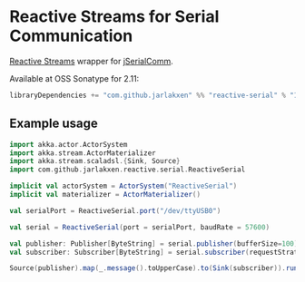# Reactive Streams for Serial Communication

[Reactive Streams](http://www.reactive-streams.org) wrapper for [jSerialComm](http://fazecast.github.io/jSerialComm/). 

Available at OSS Sonatype for 2.11:

````scala
libraryDependencies += "com.github.jarlakxen" %% "reactive-serial" % "1.0"
````

Example usage
----

```Scala
import akka.actor.ActorSystem
import akka.stream.ActorMaterializer
import akka.stream.scaladsl.{Sink, Source}
import com.github.jarlakxen.reactive.serial.ReactiveSerial

implicit val actorSystem = ActorSystem("ReactiveSerial")
implicit val materializer = ActorMaterializer()

val serialPort = ReactiveSerial.port("/dev/ttyUSB0")

val serial = ReactiveSerial(port = serialPort, baudRate = 57600)

val publisher: Publisher[ByteString] = serial.publisher(bufferSize=100)
val subscriber: Subscriber[ByteString] = serial.subscriber(requestStrategyProvider=ZeroRequestStrategy)

Source(publisher).map(_.message().toUpperCase).to(Sink(subscriber)).run()
```
